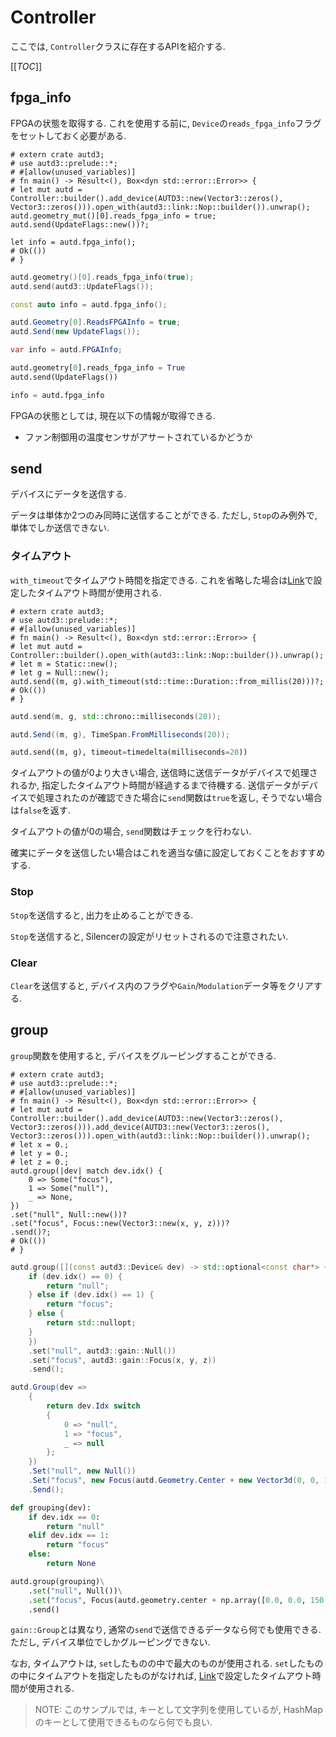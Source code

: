 # Controller

ここでは, `Controller`クラスに存在するAPIを紹介する.

[[_TOC_]]


## fpga_info

FPGAの状態を取得する.
これを使用する前に, `Device`の`reads_fpga_info`フラグをセットしておく必要がある.

```rust,edition2021
# extern crate autd3;
# use autd3::prelude::*;
# #[allow(unused_variables)]
# fn main() -> Result<(), Box<dyn std::error::Error>> {
# let mut autd = Controller::builder().add_device(AUTD3::new(Vector3::zeros(), Vector3::zeros())).open_with(autd3::link::Nop::builder()).unwrap();
autd.geometry_mut()[0].reads_fpga_info = true;
autd.send(UpdateFlags::new())?;

let info = autd.fpga_info();
# Ok(())
# }
```

```cpp
autd.geometry()[0].reads_fpga_info(true);
autd.send(autd3::UpdateFlags());

const auto info = autd.fpga_info();
```

```cs
autd.Geometry[0].ReadsFPGAInfo = true;
autd.Send(new UpdateFlags());

var info = autd.FPGAInfo;
```

```python
autd.geometry[0].reads_fpga_info = True
autd.send(UpdateFlags())

info = autd.fpga_info
```

FPGAの状態としては, 現在以下の情報が取得できる.

- ファン制御用の温度センサがアサートされているかどうか

## send

デバイスにデータを送信する.

データは単体か2つのみ同時に送信することができる.
ただし, `Stop`のみ例外で, 単体でしか送信できない.

### タイムアウト

`with_timeout`でタイムアウト時間を指定できる.
これを省略した場合は[Link](./link.md)で設定したタイムアウト時間が使用される.

```rust,edition2021
# extern crate autd3;
# use autd3::prelude::*;
# #[allow(unused_variables)]
# fn main() -> Result<(), Box<dyn std::error::Error>> {
# let mut autd = Controller::builder().open_with(autd3::link::Nop::builder()).unwrap();
# let m = Static::new();
# let g = Null::new();
autd.send((m, g).with_timeout(std::time::Duration::from_millis(20)))?;
# Ok(())
# }
```

```cpp
autd.send(m, g, std::chrono::milliseconds(20));
```

```cs
autd.Send((m, g), TimeSpan.FromMilliseconds(20));
```

```python
autd.send((m, g), timeout=timedelta(milliseconds=20))
```

タイムアウトの値が0より大きい場合, 送信時に送信データがデバイスで処理されるか, 指定したタイムアウト時間が経過するまで待機する.
送信データがデバイスで処理されたのが確認できた場合に`send`関数は`true`を返し, そうでない場合は`false`を返す.

タイムアウトの値が0の場合, `send`関数はチェックを行わない.

確実にデータを送信したい場合はこれを適当な値に設定しておくことをおすすめする.

### Stop

`Stop`を送信すると, 出力を止めることができる.

`Stop`を送信すると, Silencerの設定がリセットされるので注意されたい.

### Clear

`Clear`を送信すると, デバイス内のフラグや`Gain`/`Modulation`データ等をクリアする.

## group

`group`関数を使用すると, デバイスをグルーピングすることができる.

```rust,edition2021
# extern crate autd3;
# use autd3::prelude::*;
# #[allow(unused_variables)]
# fn main() -> Result<(), Box<dyn std::error::Error>> {
# let mut autd = Controller::builder().add_device(AUTD3::new(Vector3::zeros(), Vector3::zeros())).add_device(AUTD3::new(Vector3::zeros(), Vector3::zeros())).open_with(autd3::link::Nop::builder()).unwrap();
# let x = 0.;
# let y = 0.;
# let z = 0.;
autd.group(|dev| match dev.idx() {
    0 => Some("focus"),
    1 => Some("null"),
    _ => None,
})
.set("null", Null::new())?
.set("focus", Focus::new(Vector3::new(x, y, z)))?
.send()?;
# Ok(())
# }
```

```cpp
autd.group([](const autd3::Device& dev) -> std::optional<const char*> {
    if (dev.idx() == 0) {
        return "null";
    } else if (dev.idx() == 1) {
        return "focus";
    } else {
        return std::nullopt;
    }
    })
    .set("null", autd3::gain::Null())
    .set("focus", autd3::gain::Focus(x, y, z))
    .send();
```

```cs
autd.Group(dev =>
    {
        return dev.Idx switch
        {
            0 => "null",
            1 => "focus",
            _ => null
        };
    })
    .Set("null", new Null())
    .Set("focus", new Focus(autd.Geometry.Center + new Vector3d(0, 0, 150)))
    .Send();
```

```python
def grouping(dev):
    if dev.idx == 0:
        return "null"
    elif dev.idx == 1:
        return "focus"
    else:
        return None

autd.group(grouping)\
    .set("null", Null())\
    .set("focus", Focus(autd.geometry.center + np.array([0.0, 0.0, 150.0])))\
    .send()
```

`gain::Group`とは異なり, 通常の`send`で送信できるデータなら何でも使用できる.
ただし, デバイス単位でしかグルーピングできない.

なお, タイムアウトは, `set`したものの中で最大のものが使用される.
`set`したものの中にタイムアウトを指定したものがなければ, [Link](./link.md)で設定したタイムアウト時間が使用される.

> NOTE:
> このサンプルでは, キーとして文字列を使用しているが, HashMapのキーとして使用できるものなら何でも良い.
